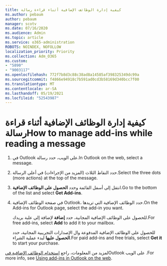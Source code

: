 ```yaml
---
title: كيفية إدارة الوظائف الإضافية أثناء قراءة رسالة
ms.author: pebaum
author: pebaum
manager: scotv
ms.date: 07/16/2020
ms.audience: Admin
ms.topic: article
ms.service: o365-administration
ROBOTS: NOINDEX, NOFOLLOW
localization_priority: Priority
ms.collection: Adm_O365
ms.custom:
- "5890"
- "9003117"
ms.openlocfilehash: 772f7b8d3c88c38ad8a14585af398325349dc99a
ms.sourcegitcommit: f4866e94918c7b591ad0cd3b58169d340bcc7f00
ms.translationtype: MT
ms.contentlocale: ar-SA
ms.lasthandoff: 05/19/2021
ms.locfileid: "52543987"
---
```

# <a name="how-to-manage-add-ins-while-reading-a-message"></a><span data-ttu-id="2bf4c-102">كيفية إدارة الوظائف الإضافية أثناء قراءة رسالة</span><span class="sxs-lookup"><span data-stu-id="2bf4c-102">How to manage add-ins while reading a message</span></span>

1. <span data-ttu-id="2bf4c-103">في Outlook على الويب، حدد رسالة.</span><span class="sxs-lookup"><span data-stu-id="2bf4c-103">In Outlook on the web, select a message.</span></span>
    
2. <span data-ttu-id="2bf4c-104">حدد النقاط الثلاث (المزيد من الإجراءات) في أعلى الرسالة.</span><span class="sxs-lookup"><span data-stu-id="2bf4c-104">Select the three dots (more actions) at the top of the message.</span></span>

3. <span data-ttu-id="2bf4c-105">انتقل إلى أسفل القائمة وحدد **الحصول على الوظائف الإضافية**.</span><span class="sxs-lookup"><span data-stu-id="2bf4c-105">Go to the bottom of the list and select **Get Add-ins**.</span></span>
    
4. <span data-ttu-id="2bf4c-106">في صفحة الوظائف الإضافية Outlook، حدد الوظائف الإضافية التي تريدها.</span><span class="sxs-lookup"><span data-stu-id="2bf4c-106">On the Add-ins for Outlook page, select the add-in you want.</span></span>
    
    <span data-ttu-id="2bf4c-107">للحصول على الوظائف الإضافية المجانية، حدد **إضافة** لإضافة إلى علبة بريدك.</span><span class="sxs-lookup"><span data-stu-id="2bf4c-107">For free add-ins, select **Add** to add it to your mailbox.</span></span>
    
    <span data-ttu-id="2bf4c-108">للحصول على الوظائف الإضافية المدفوعة وال الإصدارات التجريبية المجانية، حدد **الحصول عليها** لبدء عملية الشراء.</span><span class="sxs-lookup"><span data-stu-id="2bf4c-108">For paid add-ins and free trials, select **Get it** to start your purchase.</span></span>
    
<span data-ttu-id="2bf4c-109">لمزيد من المعلومات، راجع [استخدام الوظائف الإضافية في](https://support.microsoft.com/office/using-add-ins-in-outlook-on-the-web-8f2ce816-5df4-44a5-958c-f7f9d6dabdce)Outlook على الويب .</span><span class="sxs-lookup"><span data-stu-id="2bf4c-109">For more info, see [Using add-ins in Outlook on the web](https://support.microsoft.com/office/using-add-ins-in-outlook-on-the-web-8f2ce816-5df4-44a5-958c-f7f9d6dabdce).</span></span>